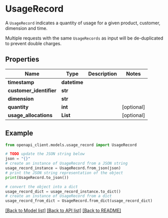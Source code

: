 # UsageRecord

<p>A <code>UsageRecord</code> indicates a quantity of usage for a given product, customer, dimension and time.</p> <p>Multiple requests with the same <code>UsageRecords</code> as input will be de-duplicated to prevent double charges.</p>

## Properties

Name | Type | Description | Notes
------------ | ------------- | ------------- | -------------
**timestamp** | **datetime** |  | 
**customer_identifier** | **str** |  | 
**dimension** | **str** |  | 
**quantity** | **int** |  | [optional] 
**usage_allocations** | **List** |  | [optional] 

## Example

```python
from openapi_client.models.usage_record import UsageRecord

# TODO update the JSON string below
json = "{}"
# create an instance of UsageRecord from a JSON string
usage_record_instance = UsageRecord.from_json(json)
# print the JSON string representation of the object
print(UsageRecord.to_json())

# convert the object into a dict
usage_record_dict = usage_record_instance.to_dict()
# create an instance of UsageRecord from a dict
usage_record_from_dict = UsageRecord.from_dict(usage_record_dict)
```
[[Back to Model list]](../README.md#documentation-for-models) [[Back to API list]](../README.md#documentation-for-api-endpoints) [[Back to README]](../README.md)


